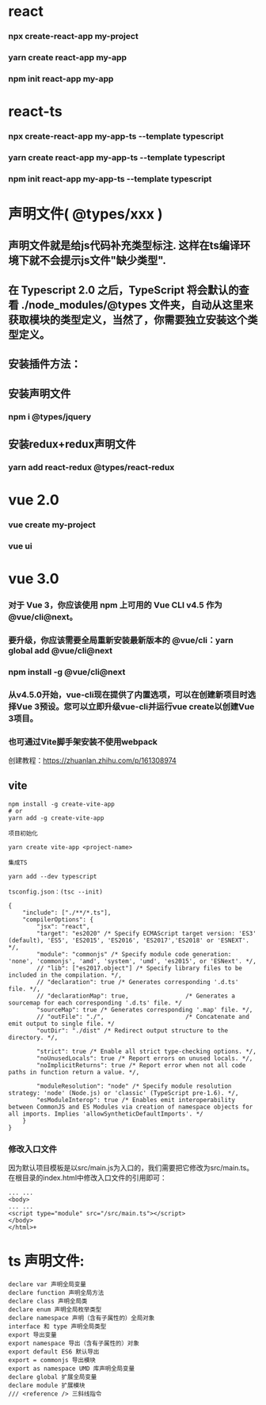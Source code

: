 <!--
 * @Author: your name
 * @Date: 2020-12-14 14:19:47
 * @LastEditTime: 2021-01-12 15:43:33
 * @LastEditors: Please set LastEditors
 * @Description: In User Settings Edit
 * @FilePath: \learn\项目创建.md
-->
#   react
<!-- ## npm install -g create-react-app -->

###  npx create-react-app  my-project

###  yarn create react-app my-app

###  npm init react-app my-app


# react-ts

###  npx create-react-app my-app-ts --template typescript

###  yarn create react-app my-app-ts --template typescript

###  npm init react-app my-app-ts --template typescript

# 声明文件( @types/xxx )

## 声明文件就是给js代码补充类型标注. 这样在ts编译环境下就不会提示js文件"缺少类型".

## 在 Typescript 2.0 之后，TypeScript 将会默认的查看 ./node_modules/@types 文件夹，自动从这里来获取模块的类型定义，当然了，你需要独立安装这个类型定义。

## 安装插件方法：

## 安装声明文件

### npm i @types/jquery

## 安装redux+redux声明文件

### yarn add react-redux @types/react-redux




#   vue 2.0

###  vue create my-project 

###  vue ui  


#   vue 3.0 


### 对于 Vue 3，你应该使用 npm 上可用的 Vue CLI v4.5 作为 @vue/cli@next。
### 要升级，你应该需要全局重新安装最新版本的 @vue/cli：yarn global add @vue/cli@next
### npm install -g @vue/cli@next
### 从v4.5.0开始，vue-cli现在提供了内置选项，可以在创建新项目时选择Vue 3预设。您可以立即升级vue-cli并运行vue create以创建Vue 3项目。

### 也可通过Vite脚手架安装不使用webpack

创建教程：https://zhuanlan.zhihu.com/p/161308974

## vite

    npm install -g create-vite-app
    # or
    yarn add -g create-vite-app

    项目初始化

    yarn create vite-app <project-name>
    
    集成TS
    
    yarn add --dev typescript   

    tsconfig.json：(tsc --init)

    {
        "include": ["./**/*.ts"],
        "compilerOptions": {
            "jsx": "react",
            "target": "es2020" /* Specify ECMAScript target version: 'ES3' (default), 'ES5', 'ES2015', 'ES2016', 'ES2017','ES2018' or 'ESNEXT'. */,
            "module": "commonjs" /* Specify module code generation: 'none', 'commonjs', 'amd', 'system', 'umd', 'es2015', or 'ESNext'. */,
            // "lib": ["es2017.object"] /* Specify library files to be included in the compilation. */,
            // "declaration": true /* Generates corresponding '.d.ts' file. */,
            // "declarationMap": true,                /* Generates a sourcemap for each corresponding '.d.ts' file. */
            "sourceMap": true /* Generates corresponding '.map' file. */,
            // "outFile": "./",                       /* Concatenate and emit output to single file. */
            "outDir": "./dist" /* Redirect output structure to the directory. */,

            "strict": true /* Enable all strict type-checking options. */,
            "noUnusedLocals": true /* Report errors on unused locals. */,
            "noImplicitReturns": true /* Report error when not all code paths in function return a value. */,

            "moduleResolution": "node" /* Specify module resolution strategy: 'node' (Node.js) or 'classic' (TypeScript pre-1.6). */,
            "esModuleInterop": true /* Enables emit interoperability between CommonJS and ES Modules via creation of namespace objects for all imports. Implies 'allowSyntheticDefaultImports'. */
        }
    }


###    修改入口文件
因为默认项目模板是以src/main.js为入口的，我们需要把它修改为src/main.ts。
在根目录的index.html中修改入口文件的引用即可：

    ... ...
    <body>
    ... ...
    <script type="module" src="/src/main.ts"></script>
    </body>
    </html>+




# ts 声明文件:

    declare var 声明全局变量
    declare function 声明全局方法
    declare class 声明全局类
    declare enum 声明全局枚举类型
    declare namespace 声明（含有子属性的）全局对象
    interface 和 type 声明全局类型
    export 导出变量
    export namespace 导出（含有子属性的）对象
    export default ES6 默认导出
    export = commonjs 导出模块
    export as namespace UMD 库声明全局变量
    declare global 扩展全局变量
    declare module 扩展模块
    /// <reference /> 三斜线指令